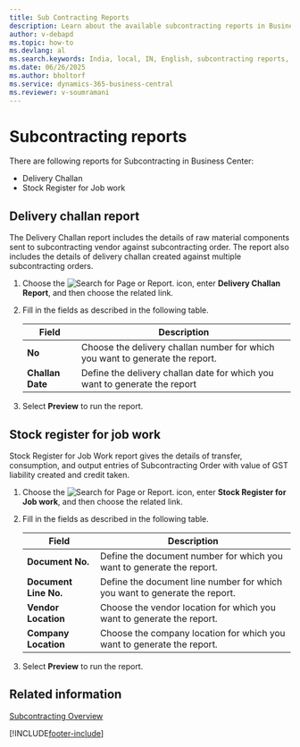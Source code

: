 ```yaml
---
title: Sub Contracting Reports
description: Learn about the available subcontracting reports in Business Central for India.
author: v-debapd
ms.topic: how-to
ms.devlang: al
ms.search.keywords: India, local, IN, English, subcontracting reports, delivery challan report, stock register, job work
ms.date: 06/26/2025
ms.author: bholtorf
ms.service: dynamics-365-business-central
ms.reviewer: v-soumramani
---
```


# Subcontracting reports

There are following reports for Subcontracting in Business Center:

- Delivery Challan
- Stock Register for Job work

## Delivery challan report

The Delivery Challan report includes the details of raw material components sent to subcontracting vendor against subcontracting order. The report also includes the details of delivery challan created against multiple subcontracting orders.

1. Choose the ![Search for Page or Report.](image/search_small.png "Search for Page or Report icon") icon, enter **Delivery Challan Report**, and then choose the related link. 
1. Fill in the fields as described in the following table.

    |Field|Description|
    |---------------------------------|---------------------------------------|  
    |**No**|Choose the delivery challan number for which you want to generate the report.|
    |**Challan Date**|Define the delivery challan date for which you want to generate the report|

1. Select **Preview** to run the report.

## Stock register for job work

Stock Register for Job Work report gives the details of transfer, consumption, and output entries of Subcontracting Order with value of GST liability created and credit taken.

1. Choose the ![Search for Page or Report.](image/search_small.png "Search for Page or Report icon") icon, enter **Stock Register for Job work**, and then choose the related link.
1. Fill in the fields as described in the following table.

    |Field|Description|
    |---------------------------------|---------------------------------------|  
    |**Document No.**|Define the document number for which you want to generate the report.|
    |**Document Line No.**|Define the document line number for which you want to generate the report.|
    |**Vendor Location**|Choose the vendor location for which you want to generate the report.|
    |**Company Location**|Choose the company location for which you want to generate the report.|

1. Select **Preview** to run the report.

## Related information

[Subcontracting Overview](Subcontracting-001-Basic-Setup.md)

[!INCLUDE[footer-include](../../includes/footer-banner.md)]
